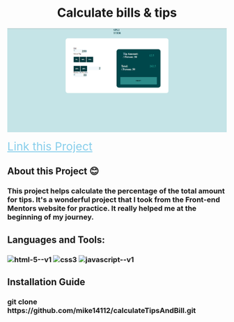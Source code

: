 <h1 style="text-align:center;"> Calculate bills & tips </h1>



<img  src="img/Splitter.png"/>

 <a href="https://mike14112.github.io/calculateTipsAndBill/
 " style="color:skyblue; font-size:26px; text-align:center; ">Link this Project   </a> 

 <h2>About this Project 😊 </h2>
 <h3>This project helps calculate the percentage of the total amount for tips. It's a wonderful project that I took from the Front-end Mentors website for practice. It really helped me at the beginning of my journey.</h3>

<h2> Languages and Tools: </h2>
<h3><img width="48" height="48" src="https://img.icons8.com/color/48/html-5--v1.png" alt="html-5--v1"/> <img width="48" height="48" src="https://img.icons8.com/stickers/48/css3.png" alt="css3"/> <img width="48" height="48" src="https://img.icons8.com/color/48/javascript--v1.png" alt="javascript--v1"/> </h3>
 <h2>Installation Guide</h2> 
 <h3> git clone  https://github.com/mike14112/calculateTipsAndBill.git </h3>
 